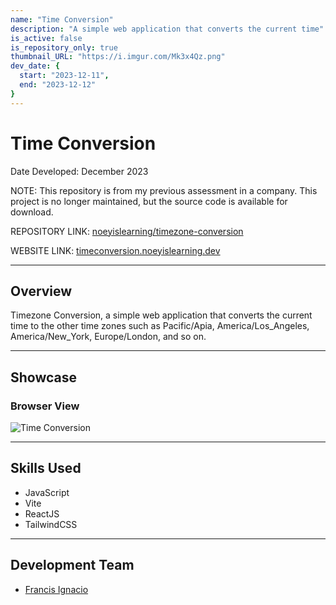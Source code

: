 ```yaml
---
name: "Time Conversion"
description: "A simple web application that converts the current time"
is_active: false
is_repository_only: true
thumbnail_URL: "https://i.imgur.com/Mk3x4Qz.png"
dev_date: {
  start: "2023-12-11",
  end: "2023-12-12"
}
---
```

# Time Conversion

Date Developed: December 2023

NOTE: This repository is from my previous assessment in a company. This project is no longer maintained, but the source code is available for download.

REPOSITORY LINK: [noeyislearning/timezone-conversion](https://github.com/noeyislearning/timezone-conversion)

WEBSITE LINK: [timeconversion.noeyislearning.dev](https://timeconversion.noeyislearning.dev/)

---

## Overview

Timezone Conversion, a simple web application that converts the current time to the other time zones such as Pacific/Apia, America/Los_Angeles, America/New_York, Europe/London, and so on.

---

## Showcase

### Browser View

![Time Conversion](https://i.imgur.com/Mk3x4Qz.png)

---

## Skills Used

- JavaScript
- Vite
- ReactJS
- TailwindCSS

---

## Development Team

- [Francis Ignacio](https://www.linkedin.com/in/noeyislearning/)

